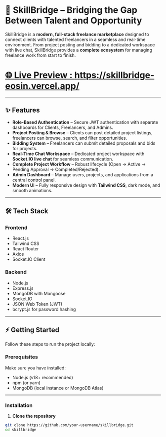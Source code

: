 # 🚀 SkillBridge – Bridging the Gap Between Talent and Opportunity  

SkillBridge is a **modern, full-stack freelance marketplace** designed to connect clients with talented freelancers in a seamless and real-time environment. From project posting and bidding to a dedicated workspace with live chat, SkillBridge provides a **complete ecosystem** for managing freelance work from start to finish.  

# [🌐 Live Preview : https://skillbridge-eosin.vercel.app/ ](https://skillbridge-eosin.vercel.app/)

---

## ✨ Features  

- **Role-Based Authentication** – Secure JWT authentication with separate dashboards for Clients, Freelancers, and Admins.  
- **Project Posting & Browse** – Clients can post detailed project listings, freelancers can browse, search, and filter opportunities.  
- **Bidding System** – Freelancers can submit detailed proposals and bids for projects.  
- **Real-Time Chat Workspace** – Dedicated project workspace with **Socket.IO live chat** for seamless communication.  
- **Complete Project Workflow** – Robust lifecycle (Open → Active → Pending Approval → Completed/Rejected).  
- **Admin Dashboard** – Manage users, projects, and applications from a central control panel.  
- **Modern UI** – Fully responsive design with **Tailwind CSS**, dark mode, and smooth animations.  

---

## 🛠️ Tech Stack  

### Frontend  
- React.js  
- Tailwind CSS  
- React Router  
- Axios  
- Socket.IO Client  

### Backend  
- Node.js  
- Express.js  
- MongoDB with Mongoose  
- Socket.IO  
- JSON Web Token (JWT)  
- bcrypt.js for password hashing  

---

## ⚡ Getting Started  

Follow these steps to run the project locally:  

### Prerequisites  
Make sure you have installed:  
- Node.js (v18+ recommended)  
- npm (or yarn)  
- MongoDB (local instance or MongoDB Atlas)  

---

### Installation  

1. **Clone the repository**  
```bash
git clone https://github.com/your-username/skillbridge.git
cd skillbridge
